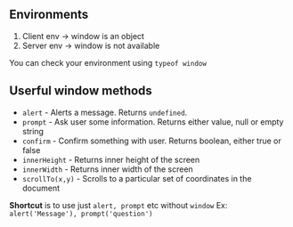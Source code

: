 ## Environments

1. Client env -> window is an object
2. Server env -> window is not available

You can check your environment using `typeof window`

## Userful window methods

- `alert` - Alerts a message. Returns `undefined`.
- `prompt` - Ask user some information. Returns either value, null or empty string
- `confirm` - Confirm something with user. Returns boolean, either true or false
- `innerHeight` - Returns inner height of the screen
- `innerWidth` - Returns inner width of the screen
- `scrollTo(x,y)` - Scrolls to a particular set of coordinates in the document

**Shortcut** is to use just `alert, prompt` etc without `window`
Ex: `alert('Message'), prompt('question')`
